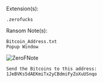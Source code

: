 Extension(s):
```
.zerofucks
```
Ransom Note(s): 
```
Bitcoin_Address.txt
Popup Window
```
![ZeroFNote](https://github.com/user-attachments/assets/3c7434e5-7859-4557-a78a-e356996aa55f)
```
Send the Bitcoins to this address: 
1JeBVKs5dAEKmiTx2yCBdmiFyZoXuUSnqo
```
